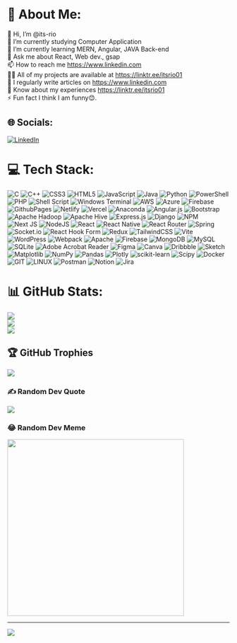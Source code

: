 # 💫 About Me:
👋 Hi, I’m @its-rio<br> 🔭 I’m currently studying Computer Application<br>🌱 I’m currently learning MERN, Angular, JAVA Back-end<br>💬 Ask me about React, Web dev., gsap<br>📫 How to reach me https://www.linkedin.com<br>👨‍💻 All of my projects are available at https://linktr.ee/itsrio01<br>📝 I regularly write articles on https://www.linkedin.com<br>📄 Know about my experiences https://linktr.ee/itsrio01<br>⚡ Fun fact I think I am funny😊.


## 🌐 Socials:
[![LinkedIn](https://img.shields.io/badge/LinkedIn-%230077B5.svg?logo=linkedin&logoColor=white)](https://linkedin.com/in/https://www.linkedin) 

# 💻 Tech Stack:
![C](https://img.shields.io/badge/c-%2300599C.svg?style=for-the-badge&logo=c&logoColor=white) ![C++](https://img.shields.io/badge/c++-%2300599C.svg?style=for-the-badge&logo=c%2B%2B&logoColor=white) ![CSS3](https://img.shields.io/badge/css3-%231572B6.svg?style=for-the-badge&logo=css3&logoColor=white)  ![HTML5](https://img.shields.io/badge/html5-%23E34F26.svg?style=for-the-badge&logo=html5&logoColor=white) ![JavaScript](https://img.shields.io/badge/javascript-%23323330.svg?style=for-the-badge&logo=javascript&logoColor=%23F7DF1E) ![Java](https://img.shields.io/badge/java-%23ED8B00.svg?style=for-the-badge&logo=openjdk&logoColor=white) ![Python](https://img.shields.io/badge/python-3670A0?style=for-the-badge&logo=python&logoColor=ffdd54) ![PowerShell](https://img.shields.io/badge/PowerShell-%235391FE.svg?style=for-the-badge&logo=powershell&logoColor=white) ![PHP](https://img.shields.io/badge/php-%23777BB4.svg?style=for-the-badge&logo=php&logoColor=white) ![Shell Script](https://img.shields.io/badge/shell_script-%23121011.svg?style=for-the-badge&logo=gnu-bash&logoColor=white) ![Windows Terminal](https://img.shields.io/badge/Windows%20Terminal-%234D4D4D.svg?style=for-the-badge&logo=windows-terminal&logoColor=white) ![AWS](https://img.shields.io/badge/AWS-%23FF9900.svg?style=for-the-badge&logo=amazon-aws&logoColor=white) ![Azure](https://img.shields.io/badge/azure-%230072C6.svg?style=for-the-badge&logo=microsoftazure&logoColor=white) ![Firebase](https://img.shields.io/badge/firebase-%23039BE5.svg?style=for-the-badge&logo=firebase) ![GithubPages](https://img.shields.io/badge/github%20pages-121013?style=for-the-badge&logo=github&logoColor=white)  ![Netlify](https://img.shields.io/badge/netlify-%23000000.svg?style=for-the-badge&logo=netlify&logoColor=#00C7B7) ![Vercel](https://img.shields.io/badge/vercel-%23000000.svg?style=for-the-badge&logo=vercel&logoColor=white) ![Anaconda](https://img.shields.io/badge/Anaconda-%2344A833.svg?style=for-the-badge&logo=anaconda&logoColor=white) ![Angular.js](https://img.shields.io/badge/angular.js-%23E23237.svg?style=for-the-badge&logo=angularjs&logoColor=white) ![Bootstrap](https://img.shields.io/badge/bootstrap-%238511FA.svg?style=for-the-badge&logo=bootstrap&logoColor=white) ![Apache Hadoop](https://img.shields.io/badge/Apache%20Hadoop-66CCFF?style=for-the-badge&logo=apachehadoop&logoColor=black) ![Apache Hive](https://img.shields.io/badge/Apache%20Hive-FDEE21?style=for-the-badge&logo=apachehive&logoColor=black) ![Express.js](https://img.shields.io/badge/express.js-%23404d59.svg?style=for-the-badge&logo=express&logoColor=%2361DAFB) ![Django](https://img.shields.io/badge/django-%23092E20.svg?style=for-the-badge&logo=django&logoColor=white) ![NPM](https://img.shields.io/badge/NPM-%23CB3837.svg?style=for-the-badge&logo=npm&logoColor=white) ![Next JS](https://img.shields.io/badge/Next-black?style=for-the-badge&logo=next.js&logoColor=white) ![NodeJS](https://img.shields.io/badge/node.js-6DA55F?style=for-the-badge&logo=node.js&logoColor=white) ![React](https://img.shields.io/badge/react-%2320232a.svg?style=for-the-badge&logo=react&logoColor=%2361DAFB) ![React Native](https://img.shields.io/badge/react_native-%2320232a.svg?style=for-the-badge&logo=react&logoColor=%2361DAFB) ![React Router](https://img.shields.io/badge/React_Router-CA4245?style=for-the-badge&logo=react-router&logoColor=white) ![Spring](https://img.shields.io/badge/spring-%236DB33F.svg?style=for-the-badge&logo=spring&logoColor=white) ![Socket.io](https://img.shields.io/badge/Socket.io-black?style=for-the-badge&logo=socket.io&badgeColor=010101) ![React Hook Form](https://img.shields.io/badge/React%20Hook%20Form-%23EC5990.svg?style=for-the-badge&logo=reacthookform&logoColor=white) ![Redux](https://img.shields.io/badge/redux-%23593d88.svg?style=for-the-badge&logo=redux&logoColor=white) ![TailwindCSS](https://img.shields.io/badge/tailwindcss-%2338B2AC.svg?style=for-the-badge&logo=tailwind-css&logoColor=white) ![Vite](https://img.shields.io/badge/vite-%23646CFF.svg?style=for-the-badge&logo=vite&logoColor=white) ![WordPress](https://img.shields.io/badge/WordPress-%23117AC9.svg?style=for-the-badge&logo=WordPress&logoColor=white) ![Webpack](https://img.shields.io/badge/webpack-%238DD6F9.svg?style=for-the-badge&logo=webpack&logoColor=black) ![Apache](https://img.shields.io/badge/apache-%23D42029.svg?style=for-the-badge&logo=apache&logoColor=white) ![Firebase](https://img.shields.io/badge/Firebase-039BE5?style=for-the-badge&logo=Firebase&logoColor=white) ![MongoDB](https://img.shields.io/badge/MongoDB-%234ea94b.svg?style=for-the-badge&logo=mongodb&logoColor=white) ![MySQL](https://img.shields.io/badge/mysql-%2300000f.svg?style=for-the-badge&logo=mysql&logoColor=white) ![SQLite](https://img.shields.io/badge/sqlite-%2307405e.svg?style=for-the-badge&logo=sqlite&logoColor=white) ![Adobe Acrobat Reader](https://img.shields.io/badge/Adobe%20Acrobat%20Reader-EC1C24.svg?style=for-the-badge&logo=Adobe%20Acrobat%20Reader&logoColor=white) ![Figma](https://img.shields.io/badge/figma-%23F24E1E.svg?style=for-the-badge&logo=figma&logoColor=white) ![Canva](https://img.shields.io/badge/Canva-%2300C4CC.svg?style=for-the-badge&logo=Canva&logoColor=white) ![Dribbble](https://img.shields.io/badge/Dribbble-EA4C89?style=for-the-badge&logo=dribbble&logoColor=white) ![Sketch](https://img.shields.io/badge/Sketch-FFB387?style=for-the-badge&logo=sketch&logoColor=black) ![Matplotlib](https://img.shields.io/badge/Matplotlib-%23ffffff.svg?style=for-the-badge&logo=Matplotlib&logoColor=black) ![NumPy](https://img.shields.io/badge/numpy-%23013243.svg?style=for-the-badge&logo=numpy&logoColor=white) ![Pandas](https://img.shields.io/badge/pandas-%23150458.svg?style=for-the-badge&logo=pandas&logoColor=white) ![Plotly](https://img.shields.io/badge/Plotly-%233F4F75.svg?style=for-the-badge&logo=plotly&logoColor=white) ![scikit-learn](https://img.shields.io/badge/scikit--learn-%23F7931E.svg?style=for-the-badge&logo=scikit-learn&logoColor=white) ![Scipy](https://img.shields.io/badge/SciPy-%230C55A5.svg?style=for-the-badge&logo=scipy&logoColor=%white) ![Docker](https://img.shields.io/badge/docker-%230db7ed.svg?style=for-the-badge&logo=docker&logoColor=white) ![GIT](https://img.shields.io/badge/Git-fc6d26?style=for-the-badge&logo=git&logoColor=white) ![LINUX](https://img.shields.io/badge/Linux-FCC624?style=for-the-badge&logo=linux&logoColor=black) ![Postman](https://img.shields.io/badge/Postman-FF6C37?style=for-the-badge&logo=postman&logoColor=white) ![Notion](https://img.shields.io/badge/Notion-%23000000.svg?style=for-the-badge&logo=notion&logoColor=white) ![Jira](https://img.shields.io/badge/jira-%230A0FFF.svg?style=for-the-badge&logo=jira&logoColor=white)
# 📊 GitHub Stats:
![](https://github-readme-stats.vercel.app/api?username=its-rio&theme=dark&hide_border=false&include_all_commits=false&count_private=false)<br/>
![](https://github-readme-streak-stats.herokuapp.com/?user=its-rio&theme=dark&hide_border=false)<br/>
![](https://github-readme-stats.vercel.app/api/top-langs/?username=its-rio&theme=dark&hide_border=false&include_all_commits=false&count_private=false&layout=compact)

## 🏆 GitHub Trophies
![](https://github-profile-trophy.vercel.app/?username=its-rio&theme=radical&no-frame=false&no-bg=true&margin-w=4)

### ✍️ Random Dev Quote
![](https://quotes-github-readme.vercel.app/api?type=horizontal&theme=radical)

### 😂 Random Dev Meme
<img src='https://randommeme-five.vercel.app/' style="height: 400px;"/>

---
[![](https://visitcount.itsvg.in/api?id=its-rio&icon=0&color=7)](https://visitcount.itsvg.in)

<!-- Proudly created with GPRM ( https://gprm.itsvg.in ) -->
<!---
its-rio/its-rio is a ✨ special ✨ repository because its `README.md` (this file) appears on your GitHub profile.
You can click the Preview link to take a look at your changes.
--->

